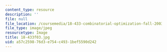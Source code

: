 ```yaml
---
content_type: resource
description: ''
file: null
file_location: /coursemedia/18-433-combinatorial-optimization-fall-2003/a57c259876d3e754c4931bef5590d242_18-433f03.jpg
file_type: image/jpeg
resourcetype: Image
title: 18-433f03.jpg
uid: a57c2598-76d3-e754-c493-1bef5590d242
---
```

